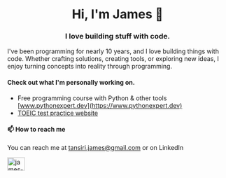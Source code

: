 
<h1 align="center">Hi, I'm James 👋</h1>
<h3 align="center">I love building stuff with code.</h3>

I've been programming for nearly 10 years, and I love building things with code. Whether crafting solutions, creating tools, or exploring new ideas, I enjoy turning concepts into reality through programming.

#### Check out what I'm personally working on.
- Free programming course with Python & other tools [www.pythonexpert.dev](https://www.pythonexpert.dev)
- [TOEIC test practice website](https://www.toeicbuddy.com)

#### 📫 How to reach me 

You can reach me at tansiri.james@gmail.com or on LinkedIn

<a href="https://linkedin.com/in/james-tansiri" target="blank"><img align="center" src="https://raw.githubusercontent.com/rahuldkjain/github-profile-readme-generator/master/src/images/icons/Social/linked-in-alt.svg" alt="james-tansiri" height="30" width="40" /></a>
</p>

